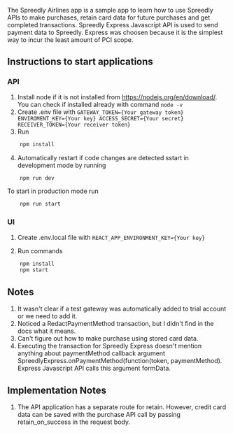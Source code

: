 The Spreedly Airlines app is a sample app to learn how to use Spreedly APIs to make purchases, 
retain card data for future purchases and get completed transactions.
Spreedly Express Javascript API is used to send payment data to Spreedly.
Express was choosen because it is the simplest way to incur the least amount of PCI scope.

## Instructions to start applications

### API

1. Install node if it is not installed from https://nodejs.org/en/download/. You can check if installed already with command
    `node -v`
2. Create .env file with
    `GATEWAY_TOKEN={Your gateway token}
    ENVIROMENT_KEY={Your key}
    ACCESS_SECRET={Your secret}
    RECEIVER_TOKEN={Your receiver token}`
3. Run 
```bash
    npm install
```
4. Automatically restart if code changes are detected sstart in development mode by running 
```bash
    npm run dev
```

To start in production mode run
```bash
    npm run start
```

### UI

1. Create .env.local file with
    `REACT_APP_ENVIRONMENT_KEY={Your key}`

2. Run commands
```bash
    npm install
    npm start
```

## Notes
1. It wasn't clear if a test gateway was automatically added to trial account or we need to add it.
3. Noticed a RedactPaymentMethod transaction, but I didn't find in the docs what it means.
4. Can't figure out how to make purchase using stored card data.
5. Executing the transaction for Spreedly Express doesn't mention anything about paymentMethod callback argument SpreedlyExpress.onPaymentMethod(function(token, paymentMethod). Express Javascript API calls this argument formData.


## Implementation Notes
1. The API application has a separate route for retain. However, credit card data can be saved with the purchase API call by passing retain_on_success in the request body.

